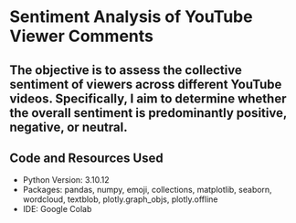 # Sentiment Analysis of YouTube Viewer Comments

## The objective is to assess the collective sentiment of viewers across different YouTube videos. Specifically, I aim to determine whether the overall sentiment is predominantly positive, negative, or neutral.

## Code and Resources Used 
- Python Version: 3.10.12
- Packages: pandas, numpy, emoji, collections, matplotlib, seaborn, wordcloud, textblob, plotly.graph_objs, plotly.offline
- IDE: Google Colab












